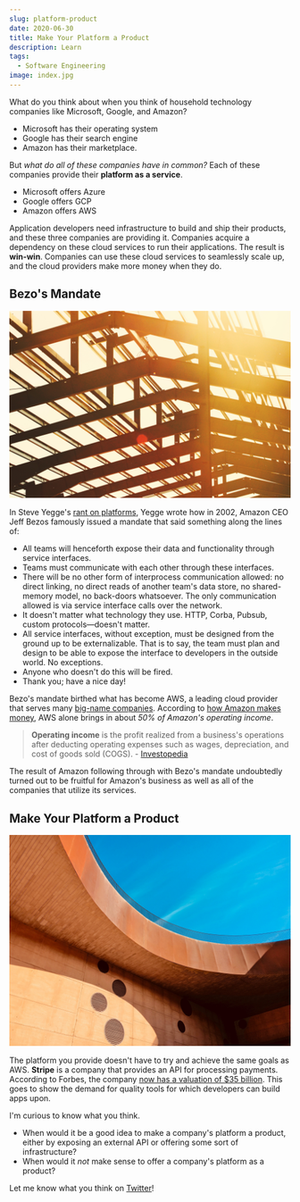 ```yaml
---
slug: platform-product
date: 2020-06-30
title: Make Your Platform a Product
description: Learn
tags:
  - Software Engineering
image: index.jpg
---
```


What do you think about when you think of household technology companies like
Microsoft, Google, and Amazon?

- Microsoft has their operating system
- Google has their search engine
- Amazon has their marketplace.

But _what do all of these companies have in common?_ Each of these companies
provide their **platform as a service**.

- Microsoft offers Azure
- Google offers GCP
- Amazon offers AWS

Application developers need infrastructure to build and ship their products, and
these three companies are providing it. Companies acquire a dependency on these
cloud services to run their applications. The result is **win-win**. Companies
can use these cloud services to seamlessly scale up, and the cloud providers
make more money when they do.

## Bezo's Mandate

![construction](build.jpg)

In Steve Yegge's
[rant on platforms](https://gist.github.com/chitchcock/1281611), Yegge wrote how
in 2002, Amazon CEO Jeff Bezos famously issued a mandate that said something
along the lines of:

- All teams will henceforth expose their data and functionality through service
  interfaces.
- Teams must communicate with each other through these interfaces.
- There will be no other form of interprocess communication allowed: no direct
  linking, no direct reads of another team's data store, no shared-memory model,
  no back-doors whatsoever. The only communication allowed is via service
  interface calls over the network.
- It doesn't matter what technology they use. HTTP, Corba, Pubsub, custom
  protocols—doesn't matter.
- All service interfaces, without exception, must be designed from the ground up
  to be externalizable. That is to say, the team must plan and design to be able
  to expose the interface to developers in the outside world. No exceptions.
- Anyone who doesn't do this will be fired.
- Thank you; have a nice day!

Bezo's mandate birthed what has become AWS, a leading cloud provider that serves
many [big-name companies](https://www.contino.io/insights/whos-using-aws).
According to
[how Amazon makes money](https://www.investopedia.com/how-amazon-makes-money-4587523),
AWS alone brings in about _50% of Amazon's operating income_.

> **Operating income** is the profit realized from a business's operations after
> deducting operating expenses such as wages, depreciation, and cost of goods
> sold (COGS). -
> [Investopedia](https://www.investopedia.com/terms/o/operatingincome.asp)

The result of Amazon following through with Bezo's mandate undoubtedly turned
out to be fruitful for Amazon's business as well as all of the companies that
utilize its services.

## Make Your Platform a Product

![brown building](brown.jpg)

The platform you provide doesn't have to try and achieve the same goals as AWS.
**Stripe** is a company that provides an API for processing payments. According
to Forbes, the company
[now has a valuation of \$35 billion](https://www.forbes.com/sites/donnafuscaldo/2019/09/19/stripe-now-has-a-pre-money-valuation-of-35-billion/#20e5591c62e6).
This goes to show the demand for quality tools for which developers can build
apps upon.

I'm curious to know what you think.

- When would it be a good idea to make a company's platform a product, either by
  exposing an external API or offering some sort of infrastructure?
- When would it _not_ make sense to offer a company's platform as a product?

Let me know what you think on
[Twitter](https://twitter.com/intent/tweet?text=%40swkeever%20https%3A%2F%2Fskies.dev%2Fblog%2Fplatform-product)!
